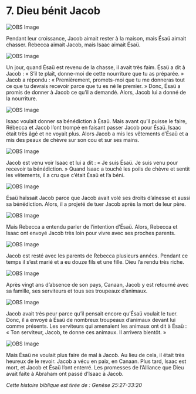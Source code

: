 # 7. Dieu bénit Jacob

![OBS Image](https://cdn.door43.org/obs/jpg/360px/obs-en-07-01.jpg)

Pendant leur croissance, Jacob aimait rester à la maison, mais Ésaü aimait chasser. Rebecca aimait Jacob, mais Isaac aimait Ésaü.

![OBS Image](https://cdn.door43.org/obs/jpg/360px/obs-en-07-02.jpg)

Un jour, quand Ésaü est revenu de la chasse, il avait très faim. Ésaü a dit à Jacob : « S’il te plaît, donne-moi de cette nourriture que tu as préparée. » Jacob a répondu : « Premièrement, promets-moi que tu me donneras tout ce que tu devrais recevoir parce que tu es né le premier. » Donc, Ésaü a promis de donner à Jacob ce qu’il a demandé. Alors, Jacob lui a donné de la nourriture.

![OBS Image](https://cdn.door43.org/obs/jpg/360px/obs-en-07-03.jpg)

Isaac voulait donner sa bénédiction à Ésaü. Mais avant qu’il puisse le faire, Rébecca et Jacob l’ont trompé en faisant passer Jacob pour Ésaü. Isaac était très âgé et ne voyait plus. Alors Jacob a mis les vêtements d’Ésaü et a mis des peaux de chèvre sur son cou et sur ses mains.

![OBS Image](https://cdn.door43.org/obs/jpg/360px/obs-en-07-04.jpg)

Jacob est venu voir Isaac et lui a dit : « Je suis Ésaü. Je suis venu pour recevoir ta bénédiction. » Quand Isaac a touché les poils de chèvre et sentit les vêtements, il a cru que c’était Ésaü et l’a béni.

![OBS Image](https://cdn.door43.org/obs/jpg/360px/obs-en-07-05.jpg)

Ésaü haïssait Jacob parce que Jacob avait volé ses droits d’aînesse et aussi sa bénédiction. Alors, il a projeté de tuer Jacob après la mort de leur père.

![OBS Image](https://cdn.door43.org/obs/jpg/360px/obs-en-07-06.jpg)

Mais Rebecca a entendu parler de l’intention d’Ésaü. Alors, Rebecca et Isaac ont envoyé Jacob très loin pour vivre avec ses proches parents.

![OBS Image](https://cdn.door43.org/obs/jpg/360px/obs-en-07-07.jpg)

Jacob est resté avec les parents de Rebecca plusieurs années. Pendant ce temps il s’est marié et a eu douze fils et une fille. Dieu l’a rendu très riche.

![OBS Image](https://cdn.door43.org/obs/jpg/360px/obs-en-07-08.jpg)

Après vingt ans d’absence de son pays, Canaan, Jacob y est retourné avec sa famille, ses serviteurs et tous ses troupeaux d’animaux.

![OBS Image](https://cdn.door43.org/obs/jpg/360px/obs-en-07-09.jpg)

Jacob avait très peur parce qu’il pensait encore qu’Ésaü voulait le tuer. Donc, il a envoyé à Ésaü de nombreux troupeaux d’animaux devant lui comme présents. Les serviteurs qui amenaient les animaux ont dit à Ésaü : « Ton serviteur, Jacob, te donne ces animaux. Il arrivera bientôt. »

![OBS Image](https://cdn.door43.org/obs/jpg/360px/obs-en-07-10.jpg)

Mais Ésaü ne voulait plus faire de mal à Jacob. Au lieu de cela, il était très heureux de le revoir. Jacob a vécu en paix, en Canaan. Plus tard, Isaac est mort, et Jacob et Ésaü l’ont enterré. Les promesses de l’Alliance que Dieu avait faite à Abraham ont passé d’Isaac à Jacob.

_Cette histoire biblique est tirée de : Genèse 25:27-33:20_